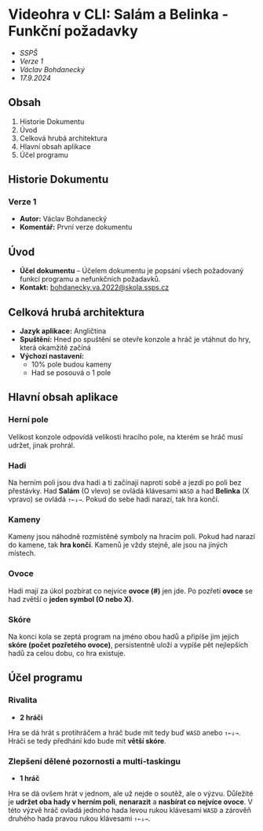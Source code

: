  # Videohra v CLI: Salám a Belinka - Funkční požadavky
* *SSPŠ*
* *Verze 1*
* *Václav Bohdanecký*
* *17.9.2024*

## Obsah
1. Historie Dokumentu
2. Úvod
3. Celková hrubá architektura
4. Hlavní obsah aplikace
5. Účel programu

## Historie Dokumentu
### Verze 1
* **Autor:** Václav Bohdanecký
* **Komentář:** První verze dokumentu

## Úvod
* **Účel dokumentu** – Účelem dokumentu je popsání všech požadovaný funkcí programu a nefunkčních požadavků.
* **Kontakt:** bohdanecky.va.2022@skola.ssps.cz

## Celková hrubá architektura
* **Jazyk aplikace:** Angličtina
* **Spuštění:** Hned po spuštění se otevře konzole a hráč je vtáhnut do hry, která okamžitě začíná
* **Výchozí nastavení:** 
    * 10% pole budou kameny
    * Had se posouvá o 1 pole

## Hlavní obsah aplikace
### Herní pole
Velikost konzole odpovídá velikosti hracího pole, na kterém se hráč musí udržet, jinak prohrál.

### Hadi
Na herním poli jsou dva hadi a ti začínají naproti sobě a jezdí po poli bez přestávky. Had **Salám** (O vlevo) se ovládá klávesami ``WASD`` a had **Belinka** (X vpravo) se ovládá ``↑←↓→``. Pokud do sebe hadi narazí, tak hra končí.

### Kameny
Kameny jsou náhodně rozmístěné symboly na hracím poli. Pokud had narazí do kamene, tak **hra končí**. Kamenů je vždy stejně, ale jsou na jiných místech.

### Ovoce
Hadi mají za úkol pozbírat co nejvíce **ovoce (#)** jen jde. Po pozřetí **ovoce** se had zvětší o **jeden symbol (O nebo X)**. 

### Skóre
Na konci kola se zeptá program na jméno obou hadů a připíše jim jejich **skóre (počet pozřetého ovoce)**, persistentně uloží a vypíše pět nejlepších hadů za celou dobu, co hra existuje.

## Účel programu
### Rivalita
* **2 hráči**

Hra se dá hrát s protihráčem a hráč bude mít tedy buď ``WASD`` anebo ``↑←↓→``. Hráči se tedy předhání kdo bude mít **větší skóre**.

### Zlepšení dělené pozornosti a multi-taskingu
* **1 hráč**

Hra se dá ovšem hrát v jednom, ale už nejde o soutěž, ale o výzvu. Důležité je **udržet oba hady v herním poli**, **nenarazit** a **nasbírat co nejvíce ovoce**. V této výzvě hráč ovladá jednoho hada levou rukou klávesami ``WASD`` a zárověň druhého hada pravou rukou klávesami ``↑←↓→``.
